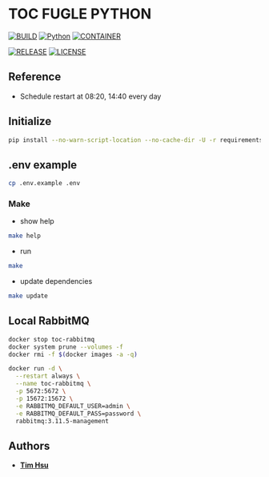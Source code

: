 # TOC FUGLE PYTHON

[![BUILD](https://img.shields.io/github/actions/workflow/status/ToC-Taiwan/toc-fugle-python/main.yml?style=for-the-badge&logo=github)](https://github.com/ToC-Taiwan/toc-fugle-python/actions/workflows/main.yml)
[![Python](https://img.shields.io/badge/Python-3.10.10-yellow?logo=python&logoColor=yellow&style=for-the-badge)](https://python.org)
[![CONTAINER](https://img.shields.io/badge/Container-Docker-blue?style=for-the-badge&logo=docker&logoColor=blue)](https://www.docker.com/)

[![RELEASE](https://img.shields.io/github/release/ToC-Taiwan/toc-fugle-python?style=for-the-badge)](https://github.com/ToC-Taiwan/toc-fugle-python/releases/latest)
[![LICENSE](https://img.shields.io/github/license/ToC-Taiwan/toc-fugle-python?style=for-the-badge)](COPYING)

## Reference

- Schedule restart at 08:20, 14:40 every day

## Initialize

```sh
pip install --no-warn-script-location --no-cache-dir -U -r requirements.txt
```

## .env example

```sh
cp .env.example .env
```

### Make

- show help

```sh
make help
```

- run

```sh
make
```

- update dependencies

```sh
make update
```

## Local RabbitMQ

```sh
docker stop toc-rabbitmq
docker system prune --volumes -f
docker rmi -f $(docker images -a -q)

docker run -d \
  --restart always \
  --name toc-rabbitmq \
  -p 5672:5672 \
  -p 15672:15672 \
  -e RABBITMQ_DEFAULT_USER=admin \
  -e RABBITMQ_DEFAULT_PASS=password \
  rabbitmq:3.11.5-management
```

## Authors

- [**Tim Hsu**](https://github.com/Chindada)
